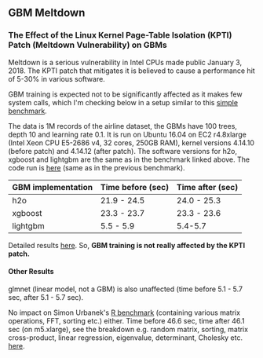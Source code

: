 
## GBM Meltdown

### The Effect of the Linux Kernel Page-Table Isolation (KPTI) Patch (Meltdown Vulnerability) on GBMs


Meltdown is a serious vulnerability in Intel CPUs made public January 3, 2018. The KPTI patch that
mitigates it is believed to cause a performance hit of 5-30% in various software. 

GBM training is expected not to be significantly affected as it makes few system calls, which I'm
checking below in a setup similar to this [simple benchmark](https://github.com/szilard/GBM-perf/). 

The data is 1M records of the airline dataset, the GBMs have 100 trees, depth 10 and learning rate 0.1.
It is run on Ubuntu 16.04 on EC2 r4.8xlarge (Intel Xeon CPU E5-2686 v4, 32 cores, 250GB RAM), 
kernel versions 4.14.10 (before patch) and 4.14.12 (after patch). 
The software versions for h2o, xgboost and lightgbm are the same as in the benchmark linked above. 
The code run is [here](run/) (same as in the previous benchmark).


GBM implementation    |   Time before (sec)  | Time after (sec)
----------------------|----------------------|------------------
h2o                   |   21.9 - 24.5        |  24.0 - 25.3
xgboost               |   23.3 - 23.7        |  23.3 - 23.6
lightgbm              |   5.5 - 5.9          |  5.4-5.7

Detailed results [here](results-GBM.txt). So, **GBM training is not really affected by the KPTI patch.**


#### Other Results

glmnet (linear model, not a GBM) is also unaffected (time before 5.1 - 5.7 sec, after 5.1 - 5.7 sec).

No impact on Simon Urbanek's [R benchmark](https://r.research.att.com/benchmarks/) 
(containing various matrix operations, FFT, sorting etc.) either. Time before 46.6 sec, time after 46.1 sec
(on m5.xlarge), 
see the breakdown e.g. random matrix, sorting, matrix cross-product, linear regression, 
eigenvalue, determinant, Cholesky etc. [here](results-R-Simon.txt).

